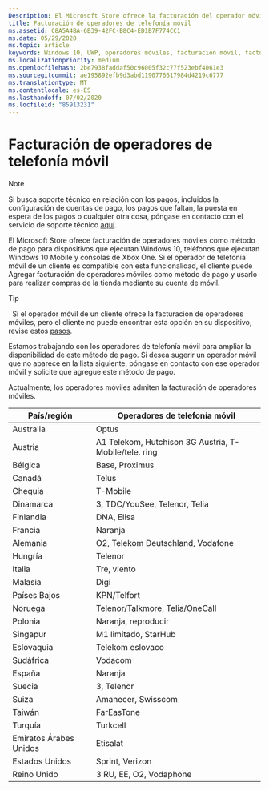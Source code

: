 ```yaml
---
Description: El Microsoft Store ofrece la facturación del operador móvil como método de pago para los operadores móviles que admiten esta funcionalidad.
title: Facturación de operadores de telefonía móvil
ms.assetid: C8A5A4BA-6B39-42FC-B8C4-ED1B7F774CC1
ms.date: 05/29/2020
ms.topic: article
keywords: Windows 10, UWP, operadores móviles, facturación móvil, facturación de operadores móviles
ms.localizationpriority: medium
ms.openlocfilehash: 2be7938faddaf50c96005f32c77f523ebf4061e3
ms.sourcegitcommit: ae195892efb9d3abd1190776617984d4219c6777
ms.translationtype: MT
ms.contentlocale: es-ES
ms.lasthandoff: 07/02/2020
ms.locfileid: "85913231"
---
```

# <a name="mobile-operator-billing"></a>Facturación de operadores de telefonía móvil

> [!NOTE]
> Si busca soporte técnico en relación con los pagos, incluidos la configuración de cuentas de pago, los pagos que faltan, la puesta en espera de los pagos o cualquier otra cosa, póngase en contacto con el servicio de soporte técnico [aquí](https://developer.microsoft.com/windows/support).

El Microsoft Store ofrece facturación de operadores móviles como método de pago para dispositivos que ejecutan Windows 10, teléfonos que ejecutan Windows 10 Mobile y consolas de Xbox One. Si el operador de telefonía móvil de un cliente es compatible con esta funcionalidad, el cliente puede Agregar facturación de operadores móviles como método de pago y usarlo para realizar compras de la tienda mediante su cuenta de móvil.

> [!TIP]
>  Si el operador móvil de un cliente ofrece la facturación de operadores móviles, pero el cliente no puede encontrar esta opción en su dispositivo, revise estos [pasos](https://support.microsoft.com/instantanswers/b25d6dd6-fb8b-3710-1e13-4d30eb01b51f).

Estamos trabajando con los operadores de telefonía móvil para ampliar la disponibilidad de este método de pago. Si desea sugerir un operador móvil que no aparece en la lista siguiente, póngase en contacto con ese operador móvil y solicite que agregue este método de pago.

Actualmente, los operadores móviles admiten la facturación de operadores móviles.

| País/región       | Operadores de telefonía móvil                                        |
|----------------------|---------------------------------------------------------|
| Australia            | Optus                                                   |
| Austria              | A1 Telekom, Hutchison 3G Austria, T-Mobile/tele. ring  |
| Bélgica              | Base, Proximus                                          |
| Canadá               | Telus                                                   |
| Chequia              | T-Mobile                                                |
| Dinamarca              | 3, TDC/YouSee, Telenor, Telia                         |
| Finlandia              | DNA, Elisa                                              |
| Francia               | Naranja                                                  |
| Alemania              | O2, Telekom Deutschland, Vodafone                       |
| Hungría              | Telenor                                                 |
| Italia                | Tre, viento                                               |
| Malasia             | Digi                                                    |
| Países Bajos          | KPN/Telfort                                           |
| Noruega               | Telenor/Talkmore, Telia/OneCall                     |
| Polonia               | Naranja, reproducir                                            |
| Singapur            | M1 limitado, StarHub                                     |
| Eslovaquia             | Telekom eslovaco                                          |
| Sudáfrica         | Vodacom                                                 |
| España                | Naranja                                                  |
| Suecia               | 3, Telenor                                              |
| Suiza          | Amanecer, Swisscom                                       |
| Taiwán               | FarEasTone                                              |
| Turquía               | Turkcell                                                |
| Emiratos Árabes Unidos | Etisalat                                                |
| Estados Unidos        | Sprint, Verizon                                         |
| Reino Unido       | 3 RU, EE, O2, Vodaphone                                 |
